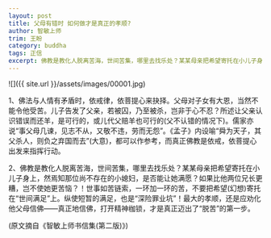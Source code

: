 ```yaml
---
layout: post
title: 父母有错时 如何做才是真正的孝顺?
author: 智敏上师
trim: 王盼
category: buddha
tags: 正信
excerpt: 佛教是教化人脱离苦海，世间苦集，哪里去找乐处？某某母亲把希望寄托在小儿子身上，然焉知那位尚不存在的小媳妇，是否能让她满愿？如果比他两位兄长更糟，岂不使她更苦恼？！世事如苦链索，一环加一环的苦，不要把希望(幻想)寄托在“世间满足”上。纵使短暂的满足，也是“深险罪业坑”！最大的孝顺，还是应劝化他父母信佛——真正地信佛，打开精神枷锁，才是真正迈出了“脱苦”的第一步。
---
```


![]({{ site.url }}/assets/images/00001.jpg)

1、佛法与人情有矛盾时，依戒律，依菩提心来抉择。父母对子女有大恩，当然不能令他受苦。儿子告发了父亲，若被囚，乃至被杀，岂非于心不忍？所述让父亲认识错误而还羊，是可行的，或儿代父赔羊也可行的(父不认错的情况下)。儒家亦说“事父母几谏，见志不从，又敬不违，劳而无怨”。《孟子》内设喻“舜为天子，其父杀人，则负之弃国而去”(大意)，都可以作参考，而真正佛教是依戒，依菩提心出发来指挥行动。

2、佛教是教化人脱离苦海，世间苦集，哪里去找乐处？某某母亲把希望寄托在小儿子身上，然焉知那位尚不存在的小媳妇，是否能让她满愿？如果比他两位兄长更糟，岂不使她更苦恼？！世事如苦链索，一环加一环的苦，不要把希望(幻想)寄托在“世间满足”上。纵使短暂的满足，也是“深险罪业坑”！最大的孝顺，还是应劝化他父母信佛——真正地信佛，打开精神枷锁，才是真正迈出了“脱苦”的第一步。

(原文摘自《智敏上师书信集(第二版)》)
